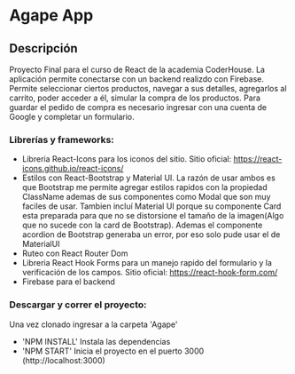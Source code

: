 # Agape App

## Descripción
Proyecto Final para el curso de React de la academia CoderHouse. La aplicación permite conectarse con un backend realizdo con Firebase. Permite seleccionar ciertos productos, navegar a sus detalles, agregarlos al carrito, poder acceder a él, simular la compra de los productos. Para guardar el pedido de compra es necesario ingresar con una cuenta de Google y completar un formulario.

### Librerías y frameworks:
 * Libreria React-Icons para los iconos del sitio. Sitio oficial: https://react-icons.github.io/react-icons/
 * Estilos con React-Bootstrap y Material UI. La razón de usar ambos es que Bootstrap me permite agregar estilos rapidos con la propiedad ClassName ademas de sus componentes como Modal que son muy faciles de usar. Tambien incluí Material UI porque su componente Card esta preparada para que no se distorsione el tamaño de la imagen(Algo que no sucede con la card de Bootstrap). Ademas el componente acordion de Bootstrap generaba un error, por eso solo pude usar el de MaterialUI
 * Ruteo con React Router Dom
 * Libreria React Hook Forms para un manejo rapido del formulario y la verificación de los campos. Sitio oficial: https://react-hook-form.com/
 * Firebase para el backend
 
### Descargar y correr el proyecto:
Una vez clonado ingresar a la carpeta 'Agape'

 - 'NPM INSTALL' Instala las dependencias
 - 'NPM START'   Inicia el proyecto en el puerto 3000 (http://localhost:3000)
